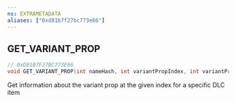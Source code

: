 ```yaml
---
ns: EXTRAMETADATA
aliases: ["0xd81b7f27bc773e66"]
---
```

## GET_VARIANT_PROP

```c
// 0xD81B7F27BC773E66
void GET_VARIANT_PROP(int nameHash, int variantPropIndex, int variantPropNameHash, int variantPropEnumValue, int variantPropAnchor);
```

Get information about the variant prop at the given index for a specific DLC item

